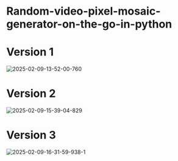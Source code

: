 # Random-video-pixel-mosaic-generator-on-the-go-in-python

# Version 1

![2025-02-09-13-52-00-760](https://github.com/user-attachments/assets/680aa019-91ea-4c7b-8801-43cdbf26fc46)

# Version 2

![2025-02-09-15-39-04-829](https://github.com/user-attachments/assets/7b7a6411-8694-444e-bd4f-39cba6108967)

# Version 3

![2025-02-09-16-31-59-938-1](https://github.com/user-attachments/assets/3369a9d8-d7f0-4959-80d3-eedd64edf638)
